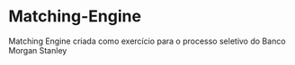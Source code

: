 # Matching-Engine
Matching Engine criada como exercício para o processo seletivo do Banco Morgan Stanley
